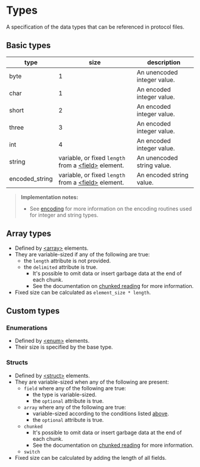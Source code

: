 # Types
A specification of the data types that can be referenced in protocol files.

## Basic types

| type           | size                                                                                  | description                 |
|----------------|---------------------------------------------------------------------------------------|-----------------------------|
| byte           | 1                                                                                     | An unencoded integer value. |
| char           | 1                                                                                     | An encoded integer value.   |
| short          | 2                                                                                     | An encoded integer value.   |
| three          | 3                                                                                     | An encoded integer value.   |
| int            | 4                                                                                     | An encoded integer value.   |
| string         | variable, or fixed `length` from a [\<field>](elements.md#the-field-element) element. | An unencoded string value.  |
| encoded_string | variable, or fixed `length` from a [\<field>](elements.md#the-field-element) element. | An encoded string value.    |

> **Implementation notes:**
> - See [encoding](encoding.md) for more information on the encoding routines used for integer and string types.

## Array types
- Defined by [\<array>](elements.md#the-array-element) elements.
- They are variable-sized if any of the following are true:
    - the `length` attribute is not provided.
    - the `delimited` attribute is true.
        - It's possible to omit data or insert garbage data at the end of each chunk.
        - See the documentation on [chunked reading](chunks.md) for more information.
- Fixed size can be calculated as `element_size * length`.

## Custom types

### Enumerations
- Defined by [\<enum>](elements.md#the-enum-element) elements.
- Their size is specified by the base type.

### Structs
- Defined by [\<struct>](elements.md#the-struct-element) elements.
- They are variable-sized when any of the following are present:
    - `field` where any of the following are true:
        - the type is variable-sized.
        - the `optional` attribute is true.
    - `array` where any of the following are true:
        - variable-sized according to the conditions listed [above](#array-types).
        - the `optional` attribute is true.
    - `chunked`
        - It's possible to omit data or insert garbage data at the end of each chunk.
        - See the documentation on [chunked reading](chunks.md) for more information.
     - `switch`
- Fixed size can be calculated by adding the length of all fields.